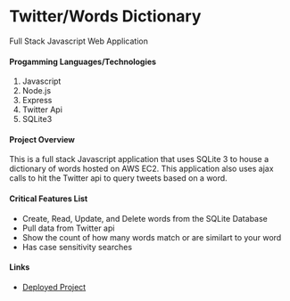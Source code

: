 #
<h1>Twitter/Words Dictionary</h1>
Full Stack Javascript Web Application


<h4>Progamming Languages/Technologies</h4>
<ol>
<li>Javascript</li>
<li>Node.js</li>
<li>Express</li>
<li>Twitter Api</li>
<li>SQLite3</li>
</ol>

<h4>Project Overview</h4>
This is a full stack Javascript application that uses SQLite 3 to house a dictionary of words hosted on AWS EC2. This application also uses ajax calls to hit the Twitter api to query tweets based on a word.

<h4>Critical Features List</h4>
<ul>
<li>Create, Read, Update, and Delete words from the SQLite Database </li>
<li>Pull data from Twitter api</li>
<li>Show the count of how many words match or are similart to your word</li>
<li>Has case sensitivity searches</li>
</ul>

<h4>Links</h4>
<ul>
<li><a href="http://www.nayrdnt.com:3000/wordsv2.html">Deployed Project</a></li>
</ul>
